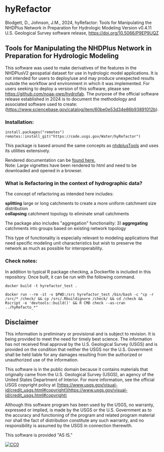 # hyRefactor

Blodgett, D., Johnson, J.M., 2024, hyRefactor: Tools for Manipulating the NHDPlus Network in Preparation for Hydrologic Modeling Version v0.4.11 U.S. Geological Survey software release, https://doi.org/10.5066/P9EP9UQZ

## Tools for Manipulating the NHDPlus Network in Preparation for Hydrologic Modeling

This software was used to make derivatives of the features in the NHDPlusV2 geospatial dataset for use in hydrologic model applications. It is not intended for users to deploy/use and may produce unexpected results outside the workflow and environment in which it was implemented. For users seeking to deploy a version of this software, please see https://github.com/noaa-owp/hydrofab. The purpose of the official software release established in 2024 is to document the methodology and associated software used to create: (https://www.sciencebase.gov/catalog/item/60be0e53d34e86b93891012b).

### Installation:

```
install.packages("remotes")
remotes::install_git("https://code.usgs.gov/Water/hyRefactor")
```

This package is based around the same concepts as [nhdplusTools](https://doi.org/10.5066/P97AS8JD) and uses its utilities extensively.

Rendered documentation can be [found here.](docs/Reference_Manual_hyRefactor.md)  
Note: Large vignettes have been rendered to html and need to be downloaded and opened in a browser.

### What is Refactoring in the context of hydrographic data?

The concept of refactoring as intended here includes:

**splitting** large or long catchments to create a more uniform catchment size
distribution   
**collapsing** catchment topology to eliminate small catchments  

The package also includes "aggregation" functionality:
3) **aggregating** catchments into groups based on existing network topology  

This type of functionality is especially relevant to modeling applications that
need specific modeling unit characteristics but wish to preserve the network as
much as possible for interoperability.

### Check notes:
In addition to typical R package checking, a Dockerfile is included in this repository. Once built, it can be run with the following command.

```
docker build -t hyrefactor_test .

docker run --rm -it -v $PWD:/src hyrefactor_test /bin/bash -c "cp -r /src/* /check/ && cp /src/.Rbuildignore /check/ && cd /check && Rscript -e 'devtools::build()' && R CMD check --as-cran ../hyRefacto_*"
```

## Disclaimer

This information is preliminary or provisional and is subject to revision. It is being provided to meet the need for timely best science. The information has not received final approval by the U.S. Geological Survey (USGS) and is provided on the condition that neither the USGS nor the U.S. Government shall be held liable for any damages resulting from the authorized or unauthorized use of the information.

This software is in the public domain because it contains materials that originally came from the U.S. Geological Survey  (USGS), an agency of the United States Department of Interior. For more information, see the official USGS copyright policy at [https://www.usgs.gov/visual-id/credit_usgs.html#copyright](https://www.usgs.gov/visual-id/credit_usgs.html#copyright)

Although this software program has been used by the USGS, no warranty, expressed or implied, is made by the USGS or the U.S. Government as to the accuracy and functioning of the program and related program material nor shall the fact of distribution constitute any such warranty, and no responsibility is assumed by the USGS in connection therewith.

This software is provided "AS IS."

 [
    ![CC0](https://i.creativecommons.org/p/zero/1.0/88x31.png)
  ](https://creativecommons.org/publicdomain/zero/1.0/)
